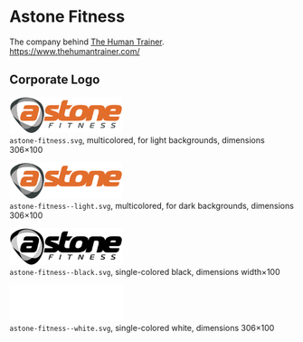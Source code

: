 # Astone Fitness

The company behind [The Human Trainer](../human-trainer).  
https://www.thehumantrainer.com/


## Corporate Logo

<img src="astone-fitness.svg" alt="Original logo" width="200"/><br/>
`astone-fitness.svg`,
multicolored,
for light backgrounds,
dimensions 306×100


<img src="astone-fitness--light.svg" alt="Light-colored logo" width="200"/><br/>
`astone-fitness--light.svg`,
multicolored,
for dark backgrounds,
dimensions 306×100



<img src="astone-fitness--black.svg" alt="Logo in black" width="200"/><br/>
`astone-fitness--black.svg`,
single-colored black,
dimensions width×100


<img src="astone-fitness--white.svg" alt="Logo in white" width="200"/><br/>
`astone-fitness--white.svg`,
single-colored white,
dimensions 306×100